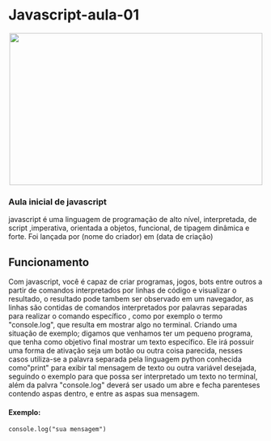 # Javascript-aula-01

<p align="center">
  <img width="500" height="300" src="https://user-images.githubusercontent.com/57453192/87569883-31bfb080-c69e-11ea-81dc-e35193fccaeb.png">
</p>

### Aula inicial de javascript
javascript é uma linguagem de programação de alto nível, interpretada, de script
,imperativa, orientada a objetos, funcional, de tipagem dinâmica e forte. Foi lançada por (nome do criador) em (data de criação)
## Funcionamento
Com javascript, você é capaz de criar programas, jogos, bots entre outros a partir de comandos interpretados por
linhas de código e visualizar o resultado, o resultado pode tambem ser observado em um navegador, as linhas são contidas de comandos interpretados por palavras separadas para realizar o comando específico
, como por exemplo o termo "console.log", que resulta em mostrar algo no terminal. Criando uma situação de exemplo; digamos que venhamos ter um pequeno 
programa, que tenha como objetivo final mostrar um texto específico. Ele irá possuir uma forma de ativação seja um botão ou outra coisa parecida,
nesses casos utiliza-se a palavra separada pela linguagem python conhecida como"print" para exibir tal mensagem de texto ou outra variável desejada, 
seguindo o exemplo para que possa ser interpretado um texto no terminal, além da palvra "console.log" deverá ser usado um abre e fecha parenteses contendo aspas dentro, e entre 
as aspas sua mensagem.
#### Exemplo: 


```
console.log("sua mensagem")
```


